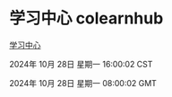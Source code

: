# 学习中心 colearnhub
[学习中心](http://219.139.197.74:56308/colearnhub/)

2024年 10月 28日 星期一 16:00:02 CST

2024年 10月 28日 星期一 08:00:02 GMT
